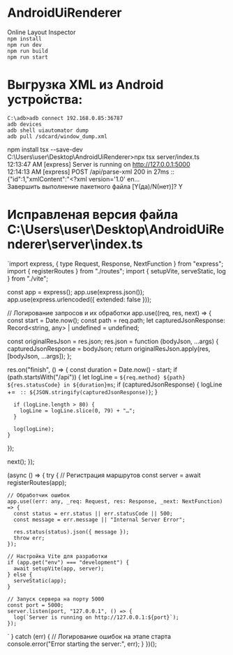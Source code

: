 # AndroidUiRenderer
Online Layout Inspector  
`npm install `  
`npm run dev `  
`npm run build`  
`npm run start`  

# Выгрузка XML из Android устройства: 
`C:\adb>adb connect 192.168.0.85:36787`  
`adb devices`  
`adb shell uiautomator dump`  
`adb pull /sdcard/window_dump.xml`  

npm install tsx --save-dev  
C:\Users\user\Desktop\AndroidUiRenderer>npx tsx server/index.ts  
12:13:47 AM [express] Server is running on http://127.0.0.1:5000  
12:14:13 AM [express] POST /api/parse-xml 200 in 27ms :: {"id":1,"xmlContent":"<?xml version='1.0' en…  
Завершить выполнение пакетного файла [Y(да)/N(нет)]? Y  

# Исправленая версия файла C:\Users\user\Desktop\AndroidUiRenderer\server\index.ts
`import express, { type Request, Response, NextFunction } from "express";
import { registerRoutes } from "./routes";
import { setupVite, serveStatic, log } from "./vite";

const app = express();
app.use(express.json());
app.use(express.urlencoded({ extended: false }));

// Логирование запросов и их обработки
app.use((req, res, next) => {
  const start = Date.now();
  const path = req.path;
  let capturedJsonResponse: Record<string, any> | undefined = undefined;

  const originalResJson = res.json;
  res.json = function (bodyJson, ...args) {
    capturedJsonResponse = bodyJson;
    return originalResJson.apply(res, [bodyJson, ...args]);
  };

  res.on("finish", () => {
    const duration = Date.now() - start;
    if (path.startsWith("/api")) {
      let logLine = `${req.method} ${path} ${res.statusCode} in ${duration}ms`;
      if (capturedJsonResponse) {
        logLine += ` :: ${JSON.stringify(capturedJsonResponse)}`;
      }

      if (logLine.length > 80) {
        logLine = logLine.slice(0, 79) + "…";
      }

      log(logLine);
    }
  });

  next();
});

(async () => {
  try {
    // Регистрация маршрутов
    const server = await registerRoutes(app);

    // Обработчик ошибок
    app.use((err: any, _req: Request, res: Response, _next: NextFunction) => {
      const status = err.status || err.statusCode || 500;
      const message = err.message || "Internal Server Error";

      res.status(status).json({ message });
      throw err;
    });

    // Настройка Vite для разработки
    if (app.get("env") === "development") {
      await setupVite(app, server);
    } else {
      serveStatic(app);
    }

    // Запуск сервера на порту 5000
    const port = 5000;
    server.listen(port, "127.0.0.1", () => {
      log(`Server is running on http://127.0.0.1:${port}`);
    });
`
  } catch (err) {
    // Логирование ошибок на этапе старта
    console.error("Error starting the server:", err);
  }
})();
